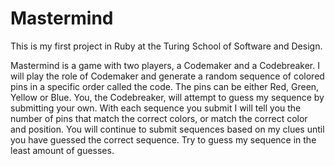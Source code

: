 Mastermind
==========
This is my first project in Ruby at the Turing School of Software and Design.

Mastermind is a game with two players, a Codemaker and a Codebreaker. I will play the role of Codemaker and generate a random sequence of colored pins in a specific order called the code. The pins can be either Red, Green, Yellow or Blue. You, the Codebreaker, will attempt to guess my sequence by submitting your own. With each sequence you submit I will tell you the number of pins that match the correct colors, or match the correct color and position. You will continue to submit sequences based on my clues until you have guessed the correct sequence. Try to guess my sequence in the least amount of guesses.
